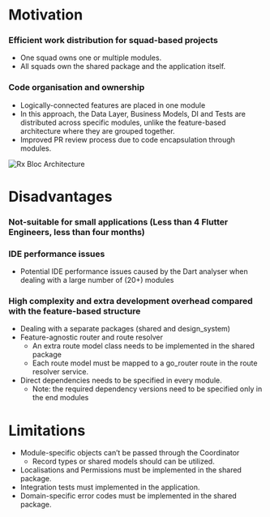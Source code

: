 
# Motivation
### Efficient work distribution for squad-based projects 
- One squad owns one or multiple modules.
- All squads own the shared package and the application itself.
### Code organisation and ownership
- Logically-connected features are placed in one module
- In this approach, the Data Layer, Business Models, DI and Tests are distributed across specific modules, unlike the feature-based architecture where they are grouped together.
- Improved PR review process due to code encapsulation through modules.


<img src="https://github.com/Prime-Holding/flutter-module-based-architecture/blob/main/documentation/module-based-architecture.png?raw=true" alt="Rx Bloc Architecture"></img>


# Disadvantages
### Not-suitable for small applications (Less than 4 Flutter Engineers, less than four months)
### IDE performance issues
- Potential IDE performance issues caused by the Dart analyser when dealing with a large number of (20+) modules
### High complexity and extra development overhead compared with the feature-based structure
- Dealing with a separate packages (shared and design_system)
- Feature-agnostic router and route resolver
  - An extra route model class needs to be implemented in the shared package
  - Each route model must be mapped to a go_router route in the route resolver service.
- Direct dependencies needs to be specified in every module. 
  - Note: the required dependency versions need to be specified only in the end modules

# Limitations
- Module-specific objects can’t be passed through the Coordinator
  - Record types or shared models should can be utilized.
-  Localisations and Permissions must be implemented in the shared package.
- Integration tests must implemented in the application.
- Domain-specific error codes must be implemented in the shared package.

 
